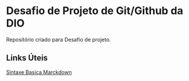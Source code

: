 # Desafio de Projeto de Git/Github da DIO
Repositório criado para Desafio de projeto.

## Links Úteis

[Sintaxe Basica Marckdown](https://docs.pipz.com/central-de-ajuda/learning-center/guia-basico-de-markdown#open)
